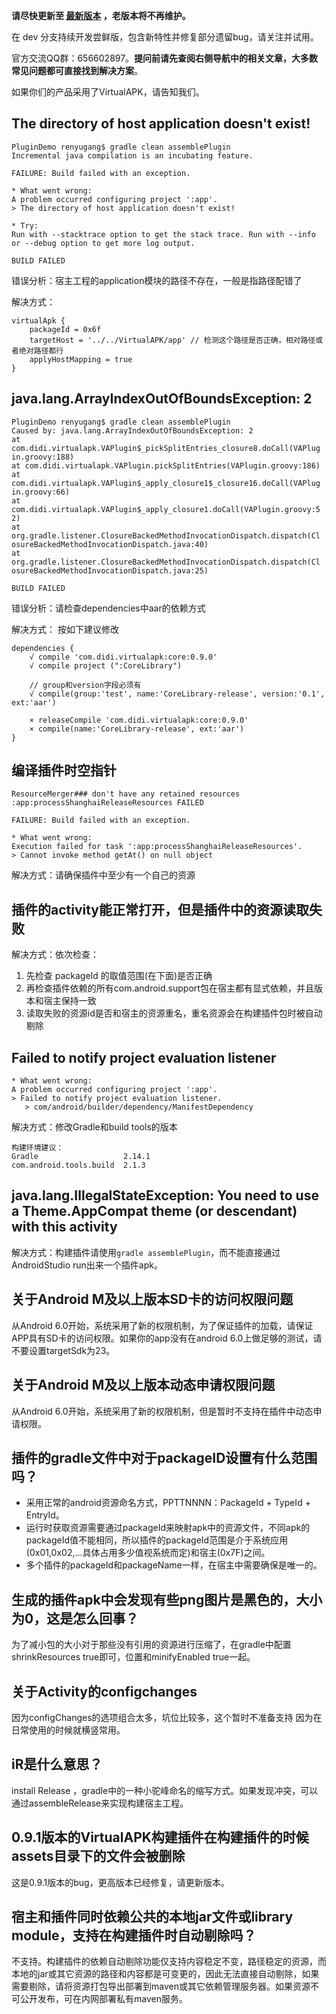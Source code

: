 **请尽快更新至 [最新版本](https://github.com/didi/VirtualAPK/releases) ，老版本将不再维护。**

在 dev 分支持续开发尝鲜版，包含新特性并修复部分遗留bug，请关注并试用。

官方交流QQ群：656602897。**提问前请先查阅右侧导航中的相关文章，大多数常见问题都可直接找到解决方案**。

如果你们的产品采用了VirtualAPK，请告知我们。


## The directory of host application doesn't exist!
```
PluginDemo renyugang$ gradle clean assemblePlugin
Incremental java compilation is an incubating feature.

FAILURE: Build failed with an exception.

* What went wrong:
A problem occurred configuring project ':app'.
> The directory of host application doesn't exist!

* Try:
Run with --stacktrace option to get the stack trace. Run with --info or --debug option to get more log output.

BUILD FAILED
```
错误分析：宿主工程的application模块的路径不存在，一般是指路径配错了

解决方式：
```
virtualApk {
    packageId = 0x6f
    targetHost = '../../VirtualAPK/app' // 检测这个路径是否正确，相对路径或者绝对路径都行
    applyHostMapping = true
}
```
## java.lang.ArrayIndexOutOfBoundsException: 2
```
PluginDemo renyugang$ gradle clean assemblePlugin
Caused by: java.lang.ArrayIndexOutOfBoundsException: 2
at com.didi.virtualapk.VAPlugin$_pickSplitEntries_closure8.doCall(VAPlug
in.groovy:188)
at com.didi.virtualapk.VAPlugin.pickSplitEntries(VAPlugin.groovy:186)
at com.didi.virtualapk.VAPlugin$_apply_closure1$_closure16.doCall(VAPlug
in.groovy:66)
at com.didi.virtualapk.VAPlugin$_apply_closure1.doCall(VAPlugin.groovy:5
2)
at org.gradle.listener.ClosureBackedMethodInvocationDispatch.dispatch(Cl
osureBackedMethodInvocationDispatch.java:40)
at org.gradle.listener.ClosureBackedMethodInvocationDispatch.dispatch(Cl
osureBackedMethodInvocationDispatch.java:25)

BUILD FAILED
```
错误分析：请检查dependencies中aar的依赖方式

解决方式：
按如下建议修改
```
dependencies {
    √ compile 'com.didi.virtualapk:core:0.9.0'
    √ compile project (":CoreLibrary")

    // group和version字段必须有
    √ compile(group:'test', name:'CoreLibrary-release', version:'0.1', ext:'aar')

    × releaseCompile 'com.didi.virtualapk:core:0.9.0'
    × compile(name:'CoreLibrary-release', ext:'aar')
}
```
## 编译插件时空指针
```
ResourceMerger### don't have any retained resources
:app:processShanghaiReleaseResources FAILED

FAILURE: Build failed with an exception.

* What went wrong:
Execution failed for task ':app:processShanghaiReleaseResources'.
> Cannot invoke method getAt() on null object
```

解决方式：请确保插件中至少有一个自己的资源

## 插件的activity能正常打开，但是插件中的资源读取失败

解决方式：依次检查：
1. 先检查 packageId 的取值范围(在下面)是否正确
2. 再检查插件依赖的所有com.android.support包在宿主都有显式依赖，并且版本和宿主保持一致
3. 读取失败的资源id是否和宿主的资源重名，重名资源会在构建插件包时被自动剔除

## Failed to notify project evaluation listener
```
* What went wrong:
A problem occurred configuring project ':app'.
> Failed to notify project evaluation listener.
   > com/android/builder/dependency/ManifestDependency
```
解决方式：修改Gradle和build tools的版本
```
构建环境建议：
Gradle                   2.14.1
com.android.tools.build  2.1.3
```
## java.lang.IllegalStateException: You need to use a Theme.AppCompat theme (or descendant) with this activity

解决方式：构建插件请使用```gradle assemblePlugin```，而不能直接通过AndroidStudio run出来一个插件apk。

## 关于Android M及以上版本SD卡的访问权限问题
从Android 6.0开始，系统采用了新的权限机制，为了保证插件的加载，请保证APP具有SD卡的访问权限。如果你的app没有在android 6.0上做足够的测试，请不要设置targetSdk为23。

## 关于Android M及以上版本动态申请权限问题
从Android 6.0开始，系统采用了新的权限机制，但是暂时不支持在插件中动态申请权限。

## 插件的gradle文件中对于packageID设置有什么范围吗？
- 采用正常的android资源命名方式，PPTTNNNN：PackageId + TypeId + EntryId。
- 运行时获取资源需要通过packageId来映射apk中的资源文件，不同apk的packageId值不能相同，所以插件的packageId范围是介于系统应用(0x01,0x02,...具体占用多少值视系统而定)和宿主(0x7F)之间。
- 多个插件的packageId和packageName一样，在宿主中需要确保是唯一的。

## 生成的插件apk中会发现有些png图片是黑色的，大小为0，这是怎么回事？
为了减小包的大小对于那些没有引用的资源进行压缩了，在gradle中配置shrinkResources true即可，位置和minifyEnabled true一起。

## 关于Activity的configchanges
因为configChanges的选项组合太多，坑位比较多，这个暂时不准备支持 因为在日常使用的时候就横竖常用。

## iR是什么意思？
install Release ，gradle中的一种小驼峰命名的缩写方式。如果发现冲突，可以通过assembleRelease来实现构建宿主工程。

## 0.9.1版本的VirtualAPK构建插件在构建插件的时候assets目录下的文件会被删除
这是0.9.1版本的bug，更高版本已经修复，请更新版本。

## 宿主和插件同时依赖公共的本地jar文件或library module，支持在构建插件时自动剔除吗？
不支持。构建插件的依赖自动剔除功能仅支持内容稳定不变，路径稳定的资源，而本地的jar或其它资源的路径和内容都是可变更的，因此无法直接自动剔除，如果需要剔除，请将资源打包导出部署到maven或其它依赖管理服务器。如果资源不可公开发布，可在内网部署私有maven服务。

